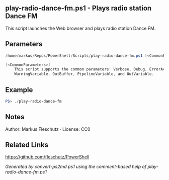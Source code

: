 ## play-radio-dance-fm.ps1 - Plays radio station Dance FM

This script launches the Web browser and plays radio station Dance FM.

## Parameters
```powershell
/home/markus/Repos/PowerShell/Scripts/play-radio-dance-fm.ps1 [<CommonParameters>]

[<CommonParameters>]
    This script supports the common parameters: Verbose, Debug, ErrorAction, ErrorVariable, WarningAction, 
    WarningVariable, OutBuffer, PipelineVariable, and OutVariable.
```

## Example
```powershell
PS> ./play-radio-dance-fm

```

## Notes
Author: Markus Fleschutz · License: CC0

## Related Links
https://github.com/fleschutz/PowerShell

*Generated by convert-ps2md.ps1 using the comment-based help of play-radio-dance-fm.ps1*
